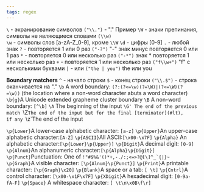 ```yaml
---
tags: regex
---
```

`\`  -  экранирование символов  `("\\.")` - "."
                                                                                  Пример
`\W`   - знаки препинания, символы не являющиеся словами `(\\w)`  
`\w` - символы слов [a-zA-Z_0-9], кроме `\\W` 
`\d` - цифры [0-9]
`.` - любой знак
`?` -  повторяется 1 или 0 раз                          `("-?")` "-" знак минус повторяется 0 или 1 раз
`*` -  повторяется 0 или несколько раз         `("-*")`  знак * повторяется 1 или несколько раз
`+` -  повторяется 1 или несколько раз           `("f\\w+")` "f" с несколькими буквами
`|` -  или                                                               `("the | you")`  the или you
	
**Boundary matchers**
`^`   - начало строки 
`$`   - конец строки    `("\\.$")` - строка оканчивается на "."
`\b`  A word boundary: `(?:(?<=\w)(?=\W)|(?<=\W)(?=\w))` (the location where a non-word character abuts a word character)
`\b{g}`A Unicode extended grapheme cluster boundary
`\B` A non-word boundary: `[^\b]`
`\A`  The beginning of the input
`\G' The end of the previous match
`\Z`The end of the input but for the final [terminator](#lt), if any
`\z`The end of the input

`\p{Lower}`A lower-case alphabetic character: `[a-z]`
`\p{Upper}`An upper-case alphabetic character:`[A-Z]`
`\p{ASCII}`All ASCII:`[\x00-\x7F]`
`\p{Alpha}` An alphabetic character:`[\p{Lower}\p{Upper}]`
`\p{Digit}`A decimal digit: `[0-9]`
`\p{Alnum}`An alphanumeric character:`[\p{Alpha}\p{Digit}]`
`\p{Punct}`Punctuation: One of ``!"#$%&'()*+,-./:;<=>?@[\]^_`{|}~``
`\p{Graph}`A visible character: `[\p{Alnum}\p{Punct}]`
`\p{Print}`A printable character: `[\p{Graph}\x20]`
`\p{Blank}`A space or a tab: `[ \t]`
`\p{Cntrl}`A control character: `[\x00-\x1F\x7F]`
`\p{XDigit}`A hexadecimal digit: `[0-9a-fA-F]`
`\p{Space}` A whitespace character: `[ \t\n\x0B\f\r]`